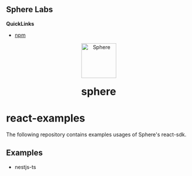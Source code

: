 ## Sphere Labs

<b>QuickLinks</b>

- [npm](https://www.npmjs.com/package/@spherelabs/react)

<div align="center">
    <a>
        <img alt="Sphere" src="https://avatars.githubusercontent.com/u/109333730?s=200&v=4" width="95"/>
    </a>
  <h1 style="margin-top:20px;">sphere</h1>
</div>

# react-examples

The following repository contains examples usages of Sphere's react-sdk.

## Examples

- nestjs-ts
